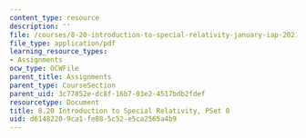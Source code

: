 ```yaml
---
content_type: resource
description: ''
file: /courses/8-20-introduction-to-special-relativity-january-iap-2021/d61482209ca1fe885c52e5ca2565a4b9_MIT8_20iap21_pset0.pdf
file_type: application/pdf
learning_resource_types:
- Assignments
ocw_type: OCWFile
parent_title: Assignments
parent_type: CourseSection
parent_uid: 3c77852e-dc8f-16b7-03e2-4517bdb2fdef
resourcetype: Document
title: 8.20 Introduction to Special Relativity, PSet 0
uid: d6148220-9ca1-fe88-5c52-e5ca2565a4b9
---
```

